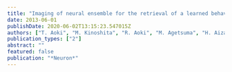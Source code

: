 ```yaml
---
title: "Imaging of neural ensemble for the retrieval of a learned behavioral program"
date: 2013-06-01
publishDate: 2020-06-02T13:15:23.547015Z
authors: ["T. Aoki", "M. Kinoshita", "R. Aoki", "M. Agetsuma", "H. Aizawa", "M. Yamazaki", "M. Takahoko", "R. Amo", "A. Arata", "S. Higashijima", "T. Tsuboi", "H. Okamoto"]
publication_types: ["2"]
abstract: ""
featured: false
publication: "*Neuron*"
---
```


